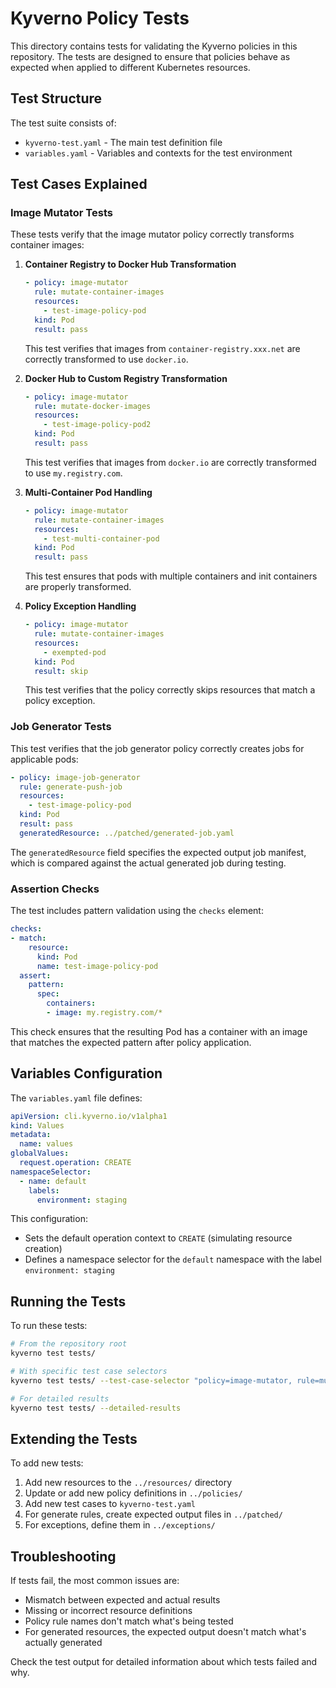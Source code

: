 # Kyverno Policy Tests

This directory contains tests for validating the Kyverno policies in this repository. The tests are designed to ensure that policies behave as expected when applied to different Kubernetes resources.

## Test Structure

The test suite consists of:

- `kyverno-test.yaml` - The main test definition file
- `variables.yaml` - Variables and contexts for the test environment

## Test Cases Explained

### Image Mutator Tests

These tests verify that the image mutator policy correctly transforms container images:

1. **Container Registry to Docker Hub Transformation**
   ```yaml
   - policy: image-mutator
     rule: mutate-container-images
     resources:
       - test-image-policy-pod
     kind: Pod
     result: pass
   ```
   This test verifies that images from `container-registry.xxx.net` are correctly transformed to use `docker.io`.

2. **Docker Hub to Custom Registry Transformation**
   ```yaml
   - policy: image-mutator
     rule: mutate-docker-images
     resources:
       - test-image-policy-pod2
     kind: Pod
     result: pass
   ```
   This test verifies that images from `docker.io` are correctly transformed to use `my.registry.com`.

3. **Multi-Container Pod Handling**
   ```yaml
   - policy: image-mutator
     rule: mutate-container-images
     resources:
       - test-multi-container-pod
     kind: Pod
     result: pass
   ```
   This test ensures that pods with multiple containers and init containers are properly transformed.

4. **Policy Exception Handling**
   ```yaml
   - policy: image-mutator
     rule: mutate-container-images
     resources:
       - exempted-pod
     kind: Pod
     result: skip
   ```
   This test verifies that the policy correctly skips resources that match a policy exception.

### Job Generator Tests

This test verifies that the job generator policy correctly creates jobs for applicable pods:

```yaml
- policy: image-job-generator
  rule: generate-push-job
  resources:
    - test-image-policy-pod
  kind: Pod
  result: pass
  generatedResource: ../patched/generated-job.yaml
```

The `generatedResource` field specifies the expected output job manifest, which is compared against the actual generated job during testing.

### Assertion Checks

The test includes pattern validation using the `checks` element:

```yaml
checks:
- match:
    resource:
      kind: Pod
      name: test-image-policy-pod
  assert:
    pattern:
      spec:
        containers:
        - image: my.registry.com/*
```

This check ensures that the resulting Pod has a container with an image that matches the expected pattern after policy application.

## Variables Configuration

The `variables.yaml` file defines:

```yaml
apiVersion: cli.kyverno.io/v1alpha1
kind: Values
metadata:
  name: values
globalValues:
  request.operation: CREATE
namespaceSelector:
  - name: default
    labels:
      environment: staging
```

This configuration:
- Sets the default operation context to `CREATE` (simulating resource creation)
- Defines a namespace selector for the `default` namespace with the label `environment: staging`

## Running the Tests

To run these tests:

```bash
# From the repository root
kyverno test tests/

# With specific test case selectors
kyverno test tests/ --test-case-selector "policy=image-mutator, rule=mutate-container-images"

# For detailed results
kyverno test tests/ --detailed-results
```

## Extending the Tests

To add new tests:

1. Add new resources to the `../resources/` directory
2. Update or add new policy definitions in `../policies/`
3. Add new test cases to `kyverno-test.yaml`
4. For generate rules, create expected output files in `../patched/`
5. For exceptions, define them in `../exceptions/`

## Troubleshooting

If tests fail, the most common issues are:

- Mismatch between expected and actual results
- Missing or incorrect resource definitions
- Policy rule names don't match what's being tested
- For generated resources, the expected output doesn't match what's actually generated

Check the test output for detailed information about which tests failed and why. 